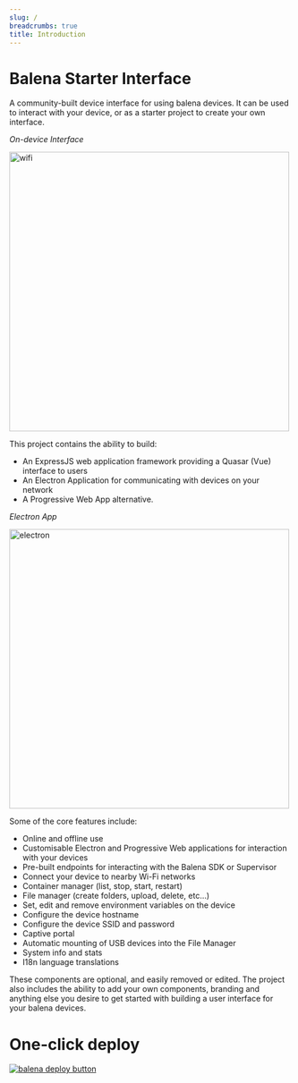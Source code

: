 ```yaml
---
slug: /
breadcrumbs: true
title: Introduction
---
```


# Balena Starter Interface

A community-built device interface for using balena devices. It can be used to interact with your device, or as a starter project to create your own interface.

_On-device Interface_

<img src="https://user-images.githubusercontent.com/64841595/191008762-ea97f42c-a7bb-4ecb-abe8-5d57874da9b3.png" alt="wifi" width="500"/>

This project contains the ability to build:

- An ExpressJS web application framework providing a Quasar (Vue) interface to users
- An Electron Application for communicating with devices on your network
- A Progressive Web App alternative.

_Electron App_

<img width="500" alt="electron" src="https://user-images.githubusercontent.com/64841595/213165616-73bc762b-0073-4407-a10d-52c8daa21333.png"/>

Some of the core features include:

- Online and offline use
- Customisable Electron and Progressive Web applications for interaction with your devices
- Pre-built endpoints for interacting with the Balena SDK or Supervisor
- Connect your device to nearby Wi-Fi networks
- Container manager (list, stop, start, restart)
- File manager (create folders, upload, delete, etc...)
- Set, edit and remove environment variables on the device
- Configure the device hostname
- Configure the device SSID and password
- Captive portal
- Automatic mounting of USB devices into the File Manager
- System info and stats
- I18n language translations

These components are optional, and easily removed or edited. The project also includes the ability to add your own components, branding and anything else you desire to get started with building a user interface for your balena devices.

# One-click deploy

[![balena deploy button](https://balena.io/deploy.svg)](https://hub.balena.io/organizations/bdi/apps/starter-interface)

